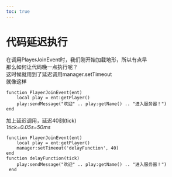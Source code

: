 ```yaml
---  
toc: true  
---  
```

# **代码延迟执行**  
在调用PlayerJoinEvent时，我们刚开始加载地形，所以有点早  
那么如何让代码晚一点执行呢？  
这时候就用到了延迟调用manager.setTimeout  
就像这样  
~~~  
function PlayerJoinEvent(ent)  
    local play = ent:getPlayer()  
    play:sendMessage("欢迎" .. play:getName() .. "进入服务器！")  
end  
~~~  
加上延迟调用，延迟40刻(tick)  
*1tick=0.05s=50ms*  
~~~  
function PlayerJoinEvent(ent)  
    local play = ent:getPlayer()  
    manager:setTimeout('delayFunction', 40)  
end  
function delayFunction(tick)  
    play:sendMessage("欢迎" .. play:getName() .. "进入服务器！")  
 end  
~~~